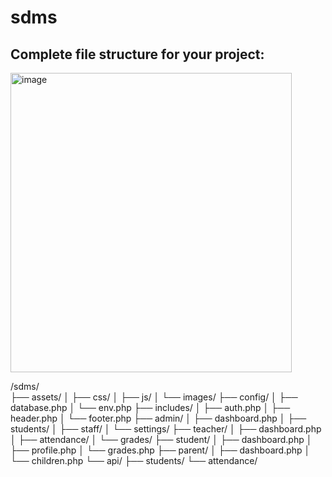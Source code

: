 # sdms
## Complete file structure for your project:

<img width="450" height="479" alt="image" src="https://github.com/user-attachments/assets/cc4b49d2-bdb0-4e64-b1bd-429409c9bf76" />


/sdms/  
├── assets/
│   ├── css/
│   ├── js/
│   └── images/
├── config/
│   ├── database.php
│   └── env.php
├── includes/
│   ├── auth.php
│   ├── header.php
│   └── footer.php
├── admin/
│   ├── dashboard.php
│   ├── students/
│   ├── staff/
│   └── settings/
├── teacher/
│   ├── dashboard.php
│   ├── attendance/
│   └── grades/
├── student/
│   ├── dashboard.php
│   ├── profile.php
│   └── grades.php
├── parent/
│   ├── dashboard.php
│   └── children.php
└── api/
    ├── students/
    └── attendance/
